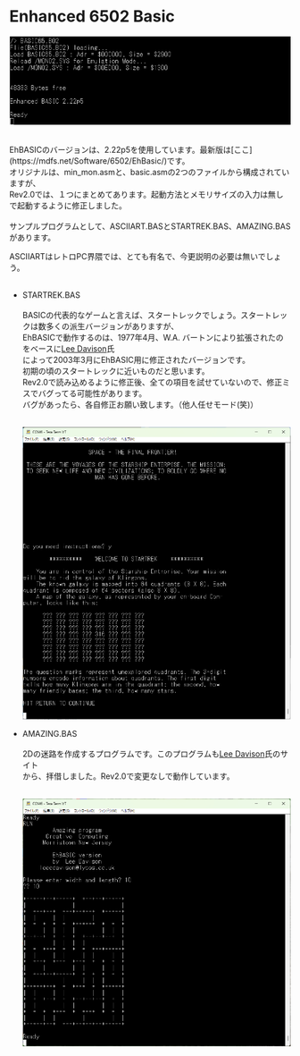 # Enhanced 6502 Basic<BR>

![](../photo/autoreload.png)

<BR>
EhBASICのバージョンは、2.22p5を使用しています。最新版は[ここ](https://mdfs.net/Software/6502/EhBasic/)です。<br>
オリジナルは、min_mon.asmと、basic.asmの2つのファイルから構成されていますが、<br>
Rev2.0では、１つにまとめてあります。起動方法とメモリサイズの入力は無しで起動するように修正しました。<BR>
<br>
サンプルプログラムとして、ASCIIART.BASとSTARTREK.BAS、AMAZING.BASがあります。<BR>

ASCIIARTはレトロPC界隈では、とても有名で、今更説明の必要は無いでしょう。<br>
<br>

- STARTREK.BAS<br><br>
  BASICの代表的なゲームと言えば、スタートレックでしょう。スタートレックは数多くの派生バージョンがありますが、<br>
  EhBASICで動作するのは、1977年4月、W.A. バートンにより拡張されたのをベースに[Lee Davison](http://www.6502.org/users/mycorner/68k/ehbasic/examples.html)氏<br>
  によって2003年3月にEhBASIC用に修正されたバージョンです。<br>
  初期の頃のスタートレックに近いものだと思います。<br>
  Rev2.0で読み込めるように修正後、全ての項目を試せていないので、修正ミスでバグってる可能性があります。<br>
  バグがあったら、各自修正お願い致します。（他人任せモード(笑)）<br><br>

  ![](../photo/startrek.png)<br>

- AMAZING.BAS<br><br>
  2Dの迷路を作成するプログラムです。このプログラムも[Lee Davison](http://www.6502.org/users/mycorner/68k/ehbasic/examples.html)氏のサイト<br>
  から、拝借しました。Rev2.0で変更なしで動作しています。<br><br>

  ![](../photo/2DMAZE.png)
